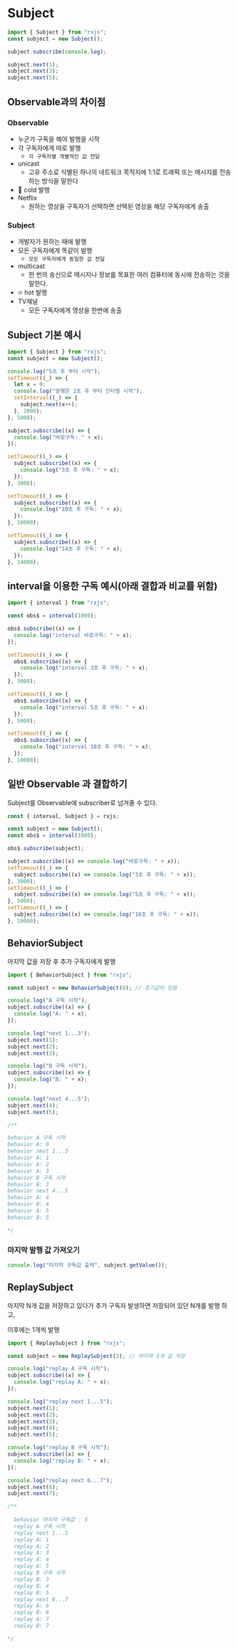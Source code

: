 # Subject

```ts
import { Subject } from "rxjs";
const subject = new Subject();

subject.subscribe(console.log);

subject.next(1);
subject.next(3);
subject.next(5);
```

## Observable과의 차이점

### Observable

- 누군가 구독을 해야 발행을 시작
- 각 구독자에게 따로 발행
  - `각 구독자별 개별적인 값 전달`
- unicast
  - 고유 주소로 식별된 하나의 네트워크 목적지에 1:1로 트래픽 또는 메시지를 전송하는 방식을 말한다
- 🧊 cold 발행
- Netflix
  - 원하는 영상을 구독자가 선택하면 선택된 영상을 해당 구독자에게 송출

### Subject

- 개발자가 원하는 때에 발행
- 모든 구독자에게 똑같이 발행
  - `모든 구독자에게 동일한 값 전달`
- multicast
  - 한 번의 송신으로 메시지나 정보를 목표한 여러 컴퓨터에 동시에 전송하는 것을 말한다.
- 🔥 hot 발행
- TV채널
  - 모든 구독자에게 영상을 한번에 송출

## Subject 기본 예시

```ts
import { Subject } from "rxjs";
const subject = new Subject();

console.log("5초 후 부터 시작");
setTimeout((_) => {
  let x = 0;
  console.log("발행은 2초 후 부터 인터벌 시작");
  setInterval((_) => {
    subject.next(x++);
  }, 2000);
}, 5000);

subject.subscribe((x) => {
  console.log("바로구독: " + x);
});

setTimeout((_) => {
  subject.subscribe((x) => {
    console.log("3초 후 구독: " + x);
  });
}, 3000);

setTimeout((_) => {
  subject.subscribe((x) => {
    console.log("10초 후 구독: " + x);
  });
}, 10000);

setTimeout((_) => {
  subject.subscribe((x) => {
    console.log("14초 후 구독: " + x);
  });
}, 14000);
```

## interval을 이용한 구독 예시(아래 결합과 비교를 위함)

```ts
import { interval } from "rxjs";

const obs$ = interval(1000);

obs$.subscribe((x) => {
  console.log("interval 바로구독: " + x);
});

setTimeout((_) => {
  obs$.subscribe((x) => {
    console.log("interval 3초 후 구독: " + x);
  });
}, 3000);

setTimeout((_) => {
  obs$.subscribe((x) => {
    console.log("interval 5초 후 구독: " + x);
  });
}, 5000);

setTimeout((_) => {
  obs$.subscribe((x) => {
    console.log("interval 10초 후 구독: " + x);
  });
}, 10000);
```

## 일반 Observable 과 결합하기

Subject를 Observable에 subscriber로 넘겨줄 수 있다.

```ts
const { interval, Subject } = rxjs;

const subject = new Subject();
const obs$ = interval(1000);

obs$.subscribe(subject);

subject.subscribe((x) => console.log("바로구독: " + x));
setTimeout((_) => {
  subject.subscribe((x) => console.log("3초 후 구독: " + x));
}, 3000);
setTimeout((_) => {
  subject.subscribe((x) => console.log("5초 후 구독: " + x));
}, 5000);
setTimeout((_) => {
  subject.subscribe((x) => console.log("10초 후 구독: " + x));
}, 10000);
```

## BehaviorSubject

마지막 값을 저장 후 추가 구독자에게 발행

```ts
import { BehaviorSubject } from "rxjs";

const subject = new BehaviorSubject(0); // 초기값이 있음

console.log("A 구독 시작");
subject.subscribe((x) => {
  console.log("A: " + x);
});

console.log("next 1...3");
subject.next(1);
subject.next(2);
subject.next(3);

console.log("B 구독 시작");
subject.subscribe((x) => {
  console.log("B: " + x);
});

console.log("next 4...5");
subject.next(4);
subject.next(5);

/**

behavior A 구독 시작
behavior A: 0
behavior next 1...3
behavior A: 1
behavior A: 2
behavior A: 3
behavior B 구독 시작
behavior B: 3
behavior next 4...5
behavior A: 4
behavior B: 4
behavior A: 5
behavior B: 5

*/
```

### 마지막 발행 값 가져오기

```ts
console.log("마지막 구독값 출력", subject.getValue());
```

## ReplaySubject

마지막 N개 값을 저장하고 있다가 추가 구독자 발생하면 저장되어 있던 N개를 발행 하고,

이후에는 1개씩 발행

```ts
import { ReplaySubject } from "rxjs";

const subject = new ReplaySubject(3); // 마지막 3개 값 저장

console.log("replay A 구독 시작");
subject.subscribe((x) => {
  console.log("replay A: " + x);
});

console.log("replay next 1...5");
subject.next(1);
subject.next(2);
subject.next(3);
subject.next(4);
subject.next(5);

console.log("replay B 구독 시작");
subject.subscribe((x) => {
  console.log("replay B: " + x);
});

console.log("replay next 6...7");
subject.next(6);
subject.next(7);

/**
 
  behavior 마지막 구독값 : 5
  replay A 구독 시작
  replay next 1...5
  replay A: 1
  replay A: 2
  replay A: 3
  replay A: 4
  replay A: 5
  replay B 구독 시작
  replay B: 3
  replay B: 4
  replay B: 5
  replay next 6...7
  replay A: 6
  replay B: 6
  replay A: 7
  replay B: 7

*/
```
